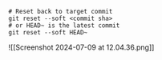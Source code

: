 ```shell
# Reset back to target commit
git reset --soft <commit sha>
# or HEAD~ is the latest commit
git reset --soft HEAD~
```

![[Screenshot 2024-07-09 at 12.04.36.png]]